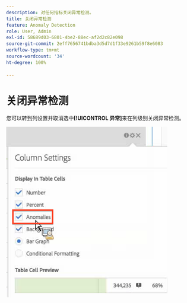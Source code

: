 ```yaml
---
description: 对任何指标关闭异常检测。
title: 关闭异常检测
feature: Anomaly Detection
role: User, Admin
exl-id: 58689d03-6801-4be2-88ec-af2d2c82e098
source-git-commit: 2eff7656741bdba3d5d7d1f33e9261b59f8e6083
workflow-type: tm+mt
source-wordcount: '34'
ht-degree: 100%

---
```


# 关闭异常检测

您可以转到列设置并取消选中&#x200B;**[!UICONTROL 异常]**&#x200B;来在列级别关闭异常检测。

![](assets/turnoff_anomalies.png)
